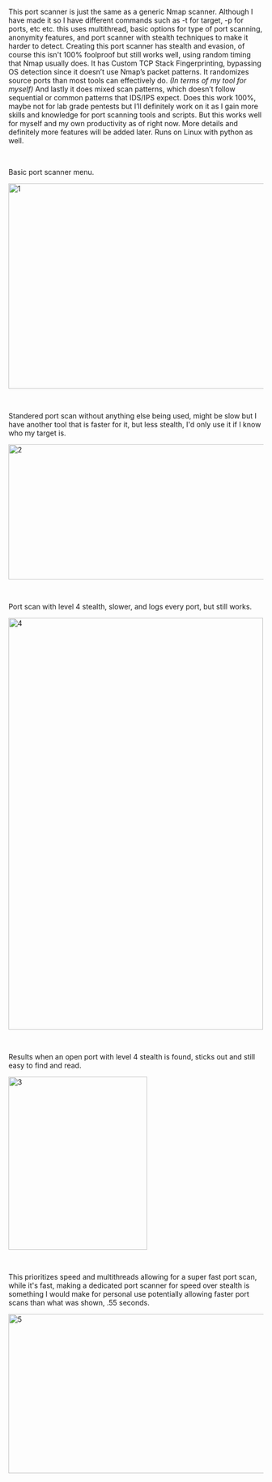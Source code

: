 This port scanner is just the same as a generic Nmap scanner. Although I have made it so I have different commands such as -t for target, -p for ports, etc etc. this uses multithread, basic options for type of port scanning, anonymity features, and port scanner with stealth techniques to make it harder to detect. Creating this port scanner has stealth and evasion, of course this isn't 100% foolproof but still works well, using random timing that Nmap usually does. It has Custom TCP Stack Fingerprinting, bypassing OS detection since it doesn’t use Nmap’s packet patterns. It randomizes source ports than most tools can effectively do. *(In terms of my tool for myself)* And lastly it does mixed scan patterns, which doesn’t follow sequential or common patterns that IDS/IPS expect. Does this work 100%, maybe not for lab grade pentests but I’ll definitely work on it as I gain more skills and knowledge for port scanning tools and scripts. But this works well for myself and my own productivity as of right now. More details and definitely more features will be added later. Runs on Linux with python as well.

‎ 

Basic port scanner menu.

<img width="1722" height="406" alt="1" src="https://github.com/user-attachments/assets/f9eda01f-3057-4129-ae5d-b0713c6c8875" />

‎ 

Standered port scan without anything else being used, might be slow but I have another tool that is faster for it, but less stealth, I'd only use it if I know who my target is.

<img width="749" height="267" alt="2" src="https://github.com/user-attachments/assets/480359a2-a868-4a49-8794-c4b970ba84b8" />

‎ 

Port scan with level 4 stealth, slower, and logs every port, but still works.

<img width="503" height="814" alt="4" src="https://github.com/user-attachments/assets/ab1e2d27-815e-40d8-95dc-e8d1c4f43d6f" />

‎ 

Results when an open port with level 4 stealth is found, sticks out and still easy to find and read.

<img width="274" height="342" alt="3" src="https://github.com/user-attachments/assets/eaacf0ca-3fb5-49fe-bae4-4fc76044bd8d" />

‎ 

This prioritizes speed and multithreads allowing for a super fast port scan, while it's fast, making a dedicated port scanner for speed over stealth is something I would make for personal use potentially allowing faster port scans than what was shown, .55 seconds.

<img width="745" height="315" alt="5" src="https://github.com/user-attachments/assets/13880aec-051b-4cd5-abc5-db2b7172da8b" />



